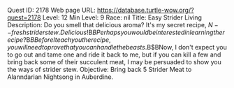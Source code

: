 Quest ID: 2178
Web page URL: https://database.turtle-wow.org/?quest=2178
Level: 12
Min Level: 9
Race: nil
Title: Easy Strider Living
Description: Do you smell that delicious aroma? It's my secret recipe, $N--fresh strider stew. Delicious!$B$BPerhaps you would be interested in learning the recipe?$B$BBefore I teach you the recipe, you will need to prove that you can handle the beasts.$B$BNow, I don't expect you to go out and tame one and ride it back to me, but if you can kill a few and bring back some of their succulent meat, I may be persuaded to show you the ways of strider stew.
Objective: Bring back 5 Strider Meat to Alanndarian Nightsong in Auberdine.
